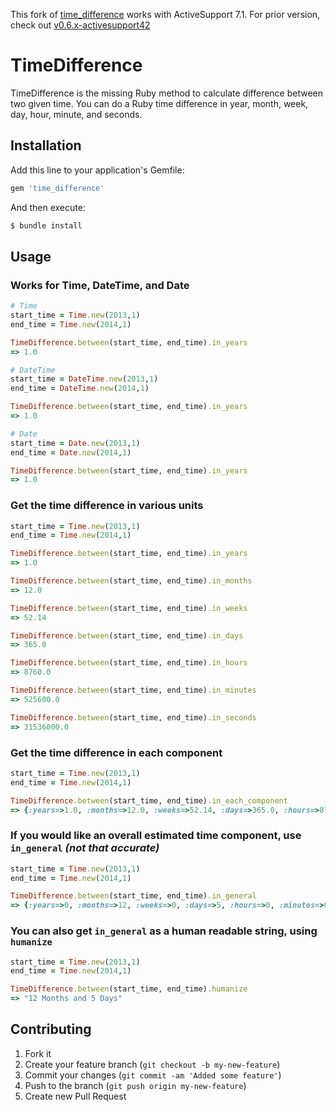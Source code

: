 This fork of [time_difference](https://github.com/thrasio/time_difference) works with ActiveSupport 7.1. For prior version, check out [v0.6.x-activesupport42](https://github.com/tmlee/time_difference/tree/0.6.0-activesupport42)

# TimeDifference

TimeDifference is the missing Ruby method to calculate difference between two given time. You can do a Ruby time difference in year, month, week, day, hour, minute, and seconds.

## Installation

Add this line to your application's Gemfile:

```ruby
gem 'time_difference'
```

And then execute:

```bash
$ bundle install
```

## Usage

### Works for Time, DateTime, and Date

```ruby
# Time
start_time = Time.new(2013,1)
end_time = Time.new(2014,1)

TimeDifference.between(start_time, end_time).in_years
=> 1.0

# DateTime
start_time = DateTime.new(2013,1)
end_time = DateTime.new(2014,1)

TimeDifference.between(start_time, end_time).in_years
=> 1.0

# Date
start_time = Date.new(2013,1)
end_time = Date.new(2014,1)

TimeDifference.between(start_time, end_time).in_years
=> 1.0
```

### Get the time difference in various units

```ruby
start_time = Time.new(2013,1)
end_time = Time.new(2014,1)

TimeDifference.between(start_time, end_time).in_years
=> 1.0

TimeDifference.between(start_time, end_time).in_months
=> 12.0

TimeDifference.between(start_time, end_time).in_weeks
=> 52.14 

TimeDifference.between(start_time, end_time).in_days
=> 365.0 

TimeDifference.between(start_time, end_time).in_hours
=> 8760.0

TimeDifference.between(start_time, end_time).in_minutes
=> 525600.0

TimeDifference.between(start_time, end_time).in_seconds
=> 31536000.0 
```

### Get the time difference in each component

```ruby
start_time = Time.new(2013,1)
end_time = Time.new(2014,1)

TimeDifference.between(start_time, end_time).in_each_component
=> {:years=>1.0, :months=>12.0, :weeks=>52.14, :days=>365.0, :hours=>8760.0, :minutes=>525600.0, :seconds=>31536000.0}
```

### If you would like an overall estimated time component, use `in_general` _(not that accurate)_

```ruby
start_time = Time.new(2013,1)
end_time = Time.new(2014,1)

TimeDifference.between(start_time, end_time).in_general
=> {:years=>0, :months=>12, :weeks=>0, :days=>5, :hours=>0, :minutes=>0, :seconds=>0}
```

### You can also get `in_general` as a human readable string, using `humanize`

```ruby
start_time = Time.new(2013,1)
end_time = Time.new(2014,1)

TimeDifference.between(start_time, end_time).humanize
=> "12 Months and 5 Days"
```

## Contributing

1. Fork it
2. Create your feature branch (`git checkout -b my-new-feature`)
3. Commit your changes (`git commit -am 'Added some feature'`)
4. Push to the branch (`git push origin my-new-feature`)
5. Create new Pull Request
